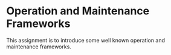 # Operation and Maintenance Frameworks

This assignment is to introduce some well known operation and maintenance frameworks.
